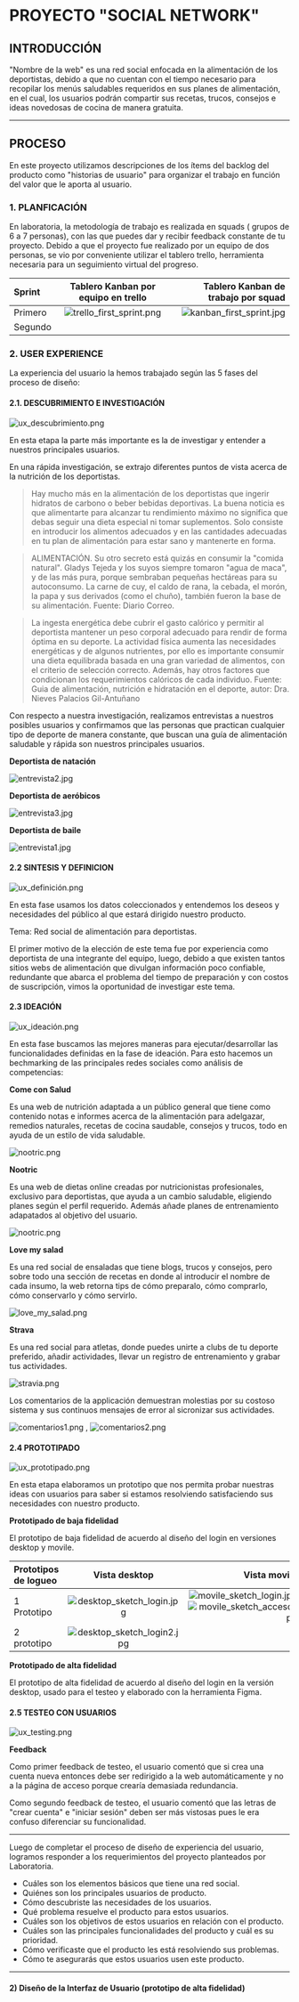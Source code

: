 # PROYECTO "SOCIAL NETWORK"

## **INTRODUCCIÓN**

"Nombre de la web" es una red social enfocada en la alimentación de los deportistas, debido a que no cuentan con el tiempo necesario para recopilar los menús saludables requeridos en sus planes de alimentación, en el cual, los usuarios podrán compartir sus recetas, trucos, consejos e ideas novedosas de cocina de manera gratuita.

***

## **PROCESO**

En este proyecto utilizamos descripciones de los ítems del backlog del producto como "historias de usuario" para organizar el trabajo en función del valor que le aporta al usuario.

### **1. PLANFICACIÓN**

En laboratoria, la metodología de trabajo es realizada en squads ( grupos de 6 a 7 personas), con las que puedes dar y recibir feedback constante de tu proyecto.
Debido a que el proyecto fue realizado por un equipo de dos personas, se vio por conveniente utilizar el tablero trello, herramienta necesaria para un seguimiento virtual del progreso.

| **Sprint** | **Tablero Kanban por equipo en trello** | **Tablero Kanban de trabajo por squad** |
| :------- | :------: | -----: |
| Primero  | ![trello_first_sprint.png](src/assets/readme/trello_first_sprint.png)| ![kanban_first_sprint.jpg](src/assets/readme/kanban_first_sprint.jpg)   |
| Segundo  |      |      |


### **2. USER EXPERIENCE**

La experiencia del usuario la hemos trabajado según las 5 fases del proceso de diseño:

 #### **2.1. DESCUBRIMIENTO E INVESTIGACIÓN** 
 ![ux_descubrimiento.png](src/assets/readme/ux_descubrimiento.png)

En esta etapa la parte más importante es la de investigar y entender a nuestros principales usuarios.

En una rápida investigación, se extrajo diferentes puntos de vista acerca de la nutrición de los deportistas.

>Hay mucho más en la alimentación de los deportistas que ingerir hidratos de carbono o beber bebidas deportivas. La buena noticia es que alimentarte para alcanzar tu rendimiento máximo no significa que debas seguir una dieta especial ni tomar suplementos. Solo consiste en introducir los alimentos adecuados y en las cantidades adecuadas en tu plan de alimentación para estar sano y mantenerte en forma.

>ALIMENTACIÓN. Su otro secreto está quizás en consumir la "comida natural". Gladys Tejeda y los suyos siempre tomaron "agua de maca", y de las más pura, porque sembraban pequeñas hectáreas para su autoconsumo. La carne de cuy, el caldo de rana, la cebada, el morón, la papa y sus derivados (como el chuño), también fueron la base de su alimentación.
Fuente: Diario Correo.

>La ingesta energética debe cubrir el gasto calórico y permitir al deportista mantener un peso corporal adecuado para rendir de forma óptima en su deporte. La actividad
física aumenta las necesidades energéticas y de algunos nutrientes, por ello es importante consumir una dieta equilibrada basada en una gran variedad de alimentos, con el criterio de selección correcto. Además, hay otros factores que condicionan los requerimientos calóricos de cada individuo. 
Fuente: Guia de alimentación, nutrición e hidratación en el deporte, autor: Dra. Nieves Palacios Gil-Antuñano

Con respecto a nuestra investigación, realizamos entrevistas a nuestros posibles usuarios y confirmamos que las personas que practican cualquier tipo de deporte de manera constante, que buscan una guía de alimentación saludable y rápida son nuestros principales usuarios.

**Deportista de natación**

![entrevista2.jpg](src/assets/readme/entrevista2.jpg)

**Deportista de aeróbicos**

![entrevista3.jpg](src/assets/readme/entrevista3.jpg)

**Deportista de baile**

![entrevista1.jpg](src/assets/readme/entrevista1.jpg)

#### **2.2 SINTESIS Y DEFINICION**
![ux_definición.png](src/assets/readme/ux_definición.png)

En esta fase usamos los datos coleccionados y entendemos los deseos y necesidades del público al que estará dirigido nuestro producto.

Tema: Red social de alimentación para deportistas.

El primer motivo de la elección de este tema fue por experiencia como deportista de una integrante del equipo, luego, debido a que existen tantos sitios webs de alimentación que divulgan información poco confiable, redundante  que abarca el problema del tiempo de preparación y con costos de suscripción, vimos la oportunidad de investigar este tema.

#### **2.3 IDEACIÓN**
![ux_ideación.png](src/assets/readme/ux_ideación.png)

En esta fase buscamos las mejores maneras para ejecutar/desarrollar las funcionalidades definidas en la fase de ideación. Para esto hacemos un bechmarking de las principales redes sociales como análisis de competencias:

**Come con Salud**

Es una web de nutrición adaptada a un público general que tiene como contenido notas e informes acerca de la alimentación para adelgazar, remedios naturales, recetas de cocina saudable, consejos y trucos, todo en ayuda de un estilo de vida saludable.

![nootric.png](src/assets/readme/come_con_salud.png)

**Nootric**

Es una web de dietas online creadas por nutricionistas profesionales, exclusivo para deportistas, que ayuda a un cambio saludable, eligiendo planes según el perfil requerido. Además añade planes de entrenamiento adapatados al objetivo del usuario.

![nootric.png](src/assets/readme/nootric.png)

**Love my salad**

Es una red social de ensaladas que tiene blogs, trucos y consejos, pero sobre todo una sección de recetas en donde al introducir el nombre de cada insumo, la web retorna tips de cómo preparalo, cómo comprarlo, cómo conservarlo y cómo servirlo.

![love_my_salad.png](src/assets/readme/love_my_salad.png)

**Strava**

Es una red social para atletas, donde puedes unirte a clubs de tu deporte preferido, añadir actividades, llevar un registro de entrenamiento y grabar tus actividades.

![stravia.png](src/assets/readme/stravia.png)

Los comentarios de la applicación demuestran molestias por su costoso sistema y sus continuos mensajes de error al sicronizar sus actividades.

![comentarios1.png](src/assets/readme/comentarios1.png) , ![comentarios2.png](src/assets/readme/comentarios2.png)


#### **2.4 PROTOTIPADO**

![ux_prototipado.png](src/assets/readme/ux_prototipado.png)

En esta etapa elaboramos un prototipo que nos permita probar nuestras ideas con usuarios para saber si estamos resolviendo satisfaciendo sus necesidades con nuestro producto.

  **Prototipado de baja fidelidad**

  El prototipo de baja fidelidad de acuerdo al diseño del login en versiones desktop y movile.

| **Prototipos de logueo** | **Vista desktop** | **Vista movile** |
| :-------       |        :------:   |           -----: |
| 1 Prototipo    |![desktop_sketch_login.jpg](src/assets/readme/desktop_sketch_login.jpg)|![movile_sketch_login.jpg](src/assets/readme/movile_sketch_login.jpg) ![movile_sketch_acceso.jpg](src/assets/readme/movile_sketch_acceso.jpg)|
| 2 prototipo  | ![desktop_sketch_login2.jpg](src/assets/readme/desktop_sketch_login2.jpg)|      |


  **Prototipado de alta fidelidad**

 El prototipo de alta fidelidad de acuerdo al diseño del login en la versión desktop, usado para el testeo y elaborado con la herramienta Figma.



#### **2.5 TESTEO CON USUARIOS**

![ux_testing.png](src/assets/readme/ux_testing.png)

  **Feedback**

  Como primer feedback de testeo, el usuario comentó que si crea una cuenta nueva entonces debe ser redirigido a la web automáticamente y no a la página de acceso porque crearía demasiada redundancia.

  Como segundo feedback de testeo, el usuario comentó que las letras de "crear cuenta" e "iniciar sesión" deben ser más vistosas pues le era confuso diferenciar su funcionalidad. 

***

Luego de completar el proceso de diseño de experiencia del usuario, logramos responder a los requerimientos del proyecto planteados por Laboratoria.

* Cuáles son los elementos básicos que tiene una red social.
* Quiénes son los principales usuarios de producto.
* Cómo descubriste las necesidades de los usuarios.
* Qué problema resuelve el producto para estos usuarios.
* Cuáles son los objetivos de estos usuarios en relación con el producto.
* Cuáles son las principales funcionalidades del producto y cuál es su prioridad.
* Cómo verificaste que el producto les está resolviendo sus problemas.
* Cómo te asegurarás que estos usuarios usen este producto.

***

#### 2) Diseño de la Interfaz de Usuario (prototipo de alta fidelidad)





